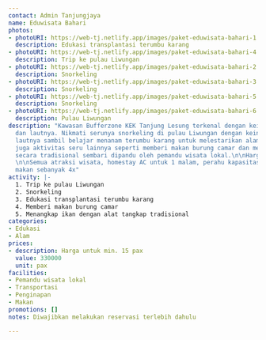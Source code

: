 ```yaml
---
contact: Admin Tanjungjaya
name: Eduwisata Bahari
photos:
- photoURI: https://web-tj.netlify.app/images/paket-eduwisata-bahari-1.png
  description: Edukasi transplantasi terumbu karang
- photoURI: https://web-tj.netlify.app/images/paket-eduwisata-bahari-4.jpeg
  description: Trip ke pulau Liwungan
- photoURI: https://web-tj.netlify.app/images/paket-eduwisata-bahari-2.jpeg
  description: Snorkeling
- photoURI: https://web-tj.netlify.app/images/paket-eduwisata-bahari-3.jpeg
  description: Snorkeling
- photoURI: https://web-tj.netlify.app/images/paket-eduwisata-bahari-5.jpeg
  description: Snorkeling
- photoURI: https://web-tj.netlify.app/images/paket-eduwisata-bahari-6.png
  description: Pulau Liwungan
description: "Kawasan Bufferzone KEK Tanjung Lesung terkenal dengan keindahan pantai
  dan lautnya. Nikmati serunya snorkeling di pulau Liwungan dengan keindahan bawah
  lautnya sambil belajar menanam terumbu karang untuk melestarikan alam kita. Jalani
  juga aktivitas seru lainnya seperti memberi makan burung camar dan menangkap ikan
  secara tradisional sembari dipandu oleh pemandu wisata lokal.\n\nHarga termasuk:
  \n\nSemua atraksi wisata, homestay AC untuk 1 malam, perahu kapasitas 15 orang,
  makan sebanyak 4x"
activity: |-
  1. Trip ke pulau Liwungan
  2. Snorkeling
  3. Edukasi transplantasi terumbu karang
  4. Memberi makan burung camar
  5. Menangkap ikan dengan alat tangkap tradisional
categories:
- Edukasi
- Alam
prices:
- description: Harga untuk min. 15 pax
  value: 330000
  unit: pax
facilities:
- Pemandu wisata lokal
- Transportasi
- Penginapan
- Makan
promotions: []
notes: Diwajibkan melakukan reservasi terlebih dahulu

---
```

